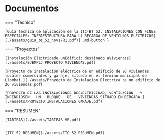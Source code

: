 # Documentos

=== "Tecnico"


    [Guía técnica de aplicación de la ITC-BT 52. INSTALACIONES CON FINES ESPECIALES: INFRAESTRUCTURA PARA LA RECARGA DE VEHÍCULOS ELÉCTRICOS](./assets/guia_bt_52_nov17R1.pdf){ .md-button }


=== "Proyectos"


    [Instalación Eléctricade unEdificio destinado aViviendas](./assets/EJEMPLO PROYECTO VIVIENDAS.pdf)

    [Proyecto de instalación eléctrica de un edificio de 26 viviendas, locales comerciales y garaje, situado en el término municipal de Llombai.](./assets/Proyecto de Instalacion Electrica de un edificio de 26 viviendas.pdf)

    [PROYECTO DE LAS INSTALACIÓNES DEELECTRICIDAD, VENTILACIÓN   Y   INCENDIOSEN   UN   BLOQUE   DE   VIVIENDAS SITUADO EN BERGARA.](./assets/PROYECTO INSTALACIONES GARAJE.pdf)



=== "RESUMEN"

    [TARIFAS](./assets/TARIFAS VE.pdf)


    [ITC 52 RESUMEN](./assets/ITC 52 RESUMEN.pdf)

